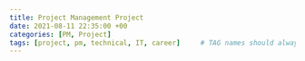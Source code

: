 ```yaml
---
title: Project Management Project
date: 2021-08-11 22:35:00 +00
categories: [PM, Project]
tags: [project, pm, technical, IT, career]     # TAG names should always be lowercase
---
```



